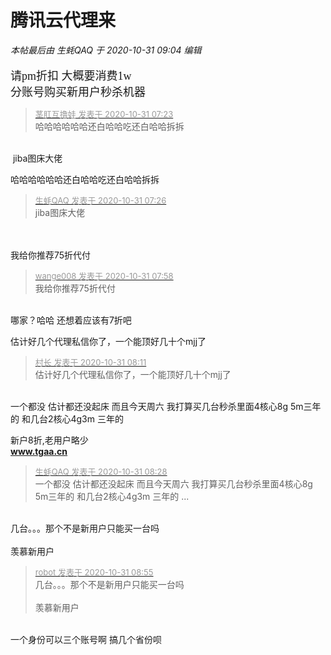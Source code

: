 # 腾讯云代理来


<i class="pstatus"> 本帖最后由 生蚝QAQ 于 2020-10-31 09:04 编辑 </i><br />
<br />
<font face="微软雅黑"><font size="4">请pm折扣 大概要消费1w<img src="static/image/smiley/yct/022.gif" smilieid="42" border="0" alt="" /><br />
分账号购买新用户秒杀机器 </font></font>

<div class="quote"><blockquote><font size="2"><a href="https://www.hostloc.com/forum.php?mod=redirect&amp;goto=findpost&amp;pid=9379264&amp;ptid=760467" target="_blank"><font color="#999999">茎肛互撸娃 发表于 2020-10-31 07:23</font></a></font><br />
哈哈哈哈哈哈还白哈哈吃还白哈哈拆拆</blockquote></div><br />
<img src="static/image/smiley/yct/022.gif" smilieid="42" border="0" alt="" /> jiba图床大佬

哈哈哈哈哈哈还白哈哈吃还白哈哈拆拆

<div class="quote"><blockquote><font size="2"><a href="https://www.hostloc.com/forum.php?mod=redirect&amp;goto=findpost&amp;pid=9379269&amp;ptid=760467" target="_blank"><font color="#999999">生蚝QAQ 发表于 2020-10-31 07:26</font></a></font><br />
jiba图床大佬</blockquote></div><br />
<br />
我给你推荐75折代付

<div class="quote"><blockquote><font size="2"><a href="https://www.hostloc.com/forum.php?mod=redirect&amp;goto=findpost&amp;pid=9379289&amp;ptid=760467" target="_blank"><font color="#999999">wange008 发表于 2020-10-31 07:58</font></a></font><br />
我给你推荐75折代付</blockquote></div><br />
哪家？哈哈 还想着应该有7折吧 

估计好几个代理私信你了，一个能顶好几十个mjj了

<div class="quote"><blockquote><font size="2"><a href="https://www.hostloc.com/forum.php?mod=redirect&amp;goto=findpost&amp;pid=9379305&amp;ptid=760467" target="_blank"><font color="#999999">村长 发表于 2020-10-31 08:11</font></a></font><br />
估计好几个代理私信你了，一个能顶好几十个mjj了</blockquote></div><br />
一个都没 估计都还没起床 而且今天周六 我打算买几台秒杀里面4核心8g 5m三年的 和几台2核心4g3m 三年的

新户8折,老用户略少<br />
<a href="http://www.tgaa.cn" target="_blank"><strong>www.tgaa.cn</strong></a>

<div class="quote"><blockquote><font size="2"><a href="https://www.hostloc.com/forum.php?mod=redirect&amp;goto=findpost&amp;pid=9379327&amp;ptid=760467" target="_blank"><font color="#999999">生蚝QAQ 发表于 2020-10-31 08:28</font></a></font><br />
一个都没 估计都还没起床 而且今天周六 我打算买几台秒杀里面4核心8g 5m三年的 和几台2核心4g3m 三年的 ...</blockquote></div><br />
几台。。。那个不是新用户只能买一台吗<br />
<br />
羡慕新用户<img src="static/image/smiley/yct/002.gif" smilieid="30" border="0" alt="" />

<div class="quote"><blockquote><font size="2"><a href="https://www.hostloc.com/forum.php?mod=redirect&amp;goto=findpost&amp;pid=9379365&amp;ptid=760467" target="_blank"><font color="#999999">robot 发表于 2020-10-31 08:55</font></a></font><br />
几台。。。那个不是新用户只能买一台吗<br />
<br />
羡慕新用户</blockquote></div><br />
一个身份可以三个账号啊 搞几个省份呗

